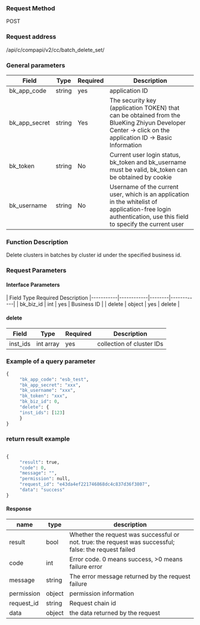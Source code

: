 ### Request Method

POST


### Request address

/api/c/compapi/v2/cc/batch_delete_set/


### General parameters

| Field | Type | Required | Description |
|-----------|------------|--------|------------|
| bk_app_code | string | yes | application ID |
| bk_app_secret| string | Yes | The security key (application TOKEN) that can be obtained from the BlueKing Zhiyun Developer Center -> click on the application ID -> Basic Information |
| bk_token | string | No | Current user login status, bk_token and bk_username must be valid, bk_token can be obtained by cookie |
| bk_username | string | No | Username of the current user, which is an application in the whitelist of application-free login authentication, use this field to specify the current user |


### Function Description

Delete clusters in batches by cluster id under the specified business id.

### Request Parameters



#### Interface Parameters

| Field Type Required Description
|-----------|------------|--------|------------|
| bk_biz_id | int | yes | Business ID |
| delete | object | yes | delete |

#### delete
| Field | Type | Required | Description |
|---------------------|-------------|--------|-------------------------------------|
| inst_ids | int array | yes | collection of cluster IDs |


### Example of a query parameter

```python
{
     "bk_app_code": "esb_test",
     "bk_app_secret": "xxx",
     "bk_username": "xxx",
     "bk_token": "xxx",
     "bk_biz_id": 0,
     "delete": {
     "inst_ids": [123]
     }
}
```

### return result example

```python

{
     "result": true,
     "code": 0,
     "message": "",
     "permission": null,
     "request_id": "e43da4ef221746868dc4c837d36f3807",
     "data": "success"
}
```

#### Response

| name | type | description |
| ------- | ------ | ------------------------------------- |
| result | bool | Whether the request was successful or not. true: the request was successful; false: the request failed |
| code | int | Error code. 0 means success, >0 means failure error |
| message | string | The error message returned by the request failure | | permission | object |
| permission | object | permission information |
| request_id | string | Request chain id |
| data | object | the data returned by the request | | permission | object | permission information